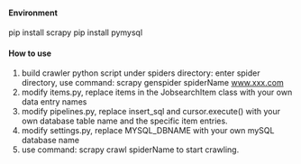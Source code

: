#### Environment
pip install scrapy
pip install pymysql

#### How to use
1. build crawler python script under spiders directory: enter spider directory, use command:
scrapy genspider spiderName www.xxx.com
2. modify items.py, replace items in the JobsearchItem class with your own data entry names
3. modify pipelines.py, replace insert_sql and cursor.execute() with your own database table name and the specific item entries.
4. modify settings.py, replace MYSQL_DBNAME with your own mySQL database name
5. use command: scrapy crawl spiderName to start crawling. 
